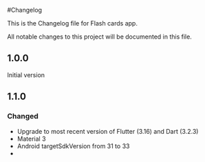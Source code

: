 #Changelog

This is the Changelog file for Flash cards app.

All notable changes to this project will be documented in this file.

## 1.0.0
Initial version

## 1.1.0 
### Changed
- Upgrade to most recent version of Flutter (3.16) and Dart (3.2.3)
- Material 3
- Android targetSdkVersion from 31 to 33
- 

